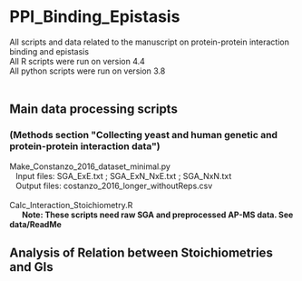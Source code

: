 # PPI_Binding_Epistasis
All scripts and data related to the manuscript on protein-protein interaction binding and epistasis <br>
All R scripts were run on version 4.4 <br>
All python scripts were run on version 3.8 <br>
<br>
## Main data processing scripts 
### (Methods section "Collecting yeast and human genetic and protein-protein interaction data")
Make_Constanzo_2016_dataset_minimal.py <br>
&ensp; Input files: SGA_ExE.txt ; SGA_ExN_NxE.txt ; SGA_NxN.txt <br>
&ensp; Output files: costanzo_2016_longer_withoutReps.csv <br>
<br>
Calc_Interaction_Stoichiometry.R <br>
&ensp; 
&ensp; 
**Note: These scripts need raw SGA and preprocessed AP-MS data. See data/ReadMe**

## Analysis of Relation between Stoichiometries and GIs


